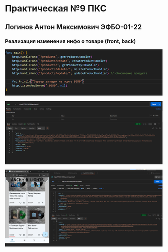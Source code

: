 # Практическая №9 ПКС
## Логинов Антон Максимович ЭФБО-01-22

### Реализация изменения инфо о товаре (front, back)


![alt text](assets/images/image9-2.png)

![alt text](assets/images/image8-3.png)

![alt text](assets/images/image9-1.png)
